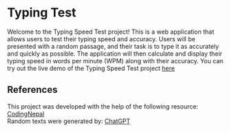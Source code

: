 # Typing Test
Welcome to the Typing Speed Test project! This is a web application that allows users to test their typing speed and accuracy. Users will be presented with a random passage, and their task is to type it as accurately and quickly as possible. The application will then calculate and display their typing speed in words per minute (WPM) along with their accuracy. You can try out the live demo of the Typing Speed Test project [here](https://typingtestproject.netlify.app/)
## References
This project was developed with the help of the following resource:
[CodingNepal](https://youtu.be/Hg80AjDNnJk?list=PLpwngcHZlPadAbdD_sFE_moH6RjgaTFCw)
<br> Random texts were generated by:
[ChatGPT](https://chat.openai.com)
